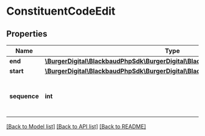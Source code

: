 # ConstituentCodeEdit

## Properties
Name | Type | Description | Notes
------------ | ------------- | ------------- | -------------
**end** | [**\BurgerDigital\BlackbaudPhpSdk\BurgerDigital\BlackbaudPhpSdk\Models\FuzzyDate**](FuzzyDate.md) |  | [optional] 
**start** | [**\BurgerDigital\BlackbaudPhpSdk\BurgerDigital\BlackbaudPhpSdk\Models\FuzzyDate**](FuzzyDate.md) |  | [optional] 
**sequence** | **int** | The sequence of the constituent code. | [optional] 

[[Back to Model list]](../../README.md#documentation-for-models) [[Back to API list]](../../README.md#documentation-for-api-endpoints) [[Back to README]](../../README.md)

